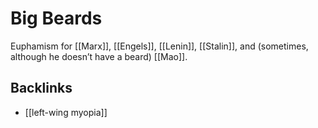 # Big Beards

Euphamism for [[Marx]], [[Engels]], [[Lenin]], [[Stalin]], and (sometimes, although he doesn&rsquo;t have a beard) [[Mao]].


## Backlinks

-   [[left-wing myopia]]
